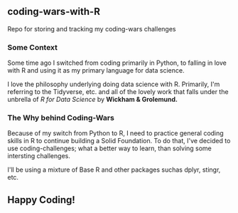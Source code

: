 ## coding-wars-with-R
Repo for storing and tracking my coding-wars challenges

### Some Context
Some time ago I switched from coding primarily in Python, to falling in love with R and using it as my primary language for data science.

I love the philosophy underlying doing data science with R. Primarily, I'm referring to the Tidyverse, etc. and all of the lovely work that falls under the unbrella of *R for Data Science* by **Wickham & Grolemund.**

### The Why behind Coding-Wars
Because of my switch from Python to R, I need to practice general coding skills in R to continue building a Solid Foundation. To do that, I've decided to use coding-challenges; what a better way to learn, than solving some intersting challenges.

I'll be using a mixture of Base R and other packages suchas dplyr, stingr, etc.

## Happy Coding!
